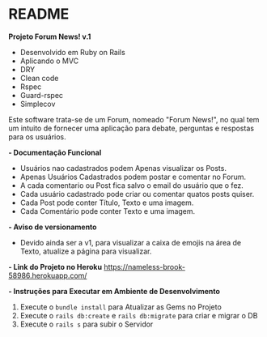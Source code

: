 # README

**Projeto Forum News! v.1**

* Desenvolvido em Ruby on Rails
* Aplicando o MVC
* DRY
* Clean code
* Rspec
* Guard-rspec
* Simplecov


Este software trata-se de um Forum, nomeado "Forum News!", no qual tem um intuito
de fornecer uma aplicação para debate, perguntas e respostas para os usuários.

**- Documentação Funcional**

*  Usuários nao cadastrados podem Apenas visualizar os Posts.
*  Apenas Usuários Cadastrados podem postar e comentar no Forum.
*  A cada comentario ou Post fica salvo o email do usuário que o fez.
*  Cada usuário cadastrado pode criar ou comentar quatos posts quiser.
*  Cada Post pode conter Título, Texto e uma imagem.
*  Cada Comentário pode conter Texto e uma imagem.
  

**- Aviso de versionamento**

*  Devido ainda ser a v1, para visualizar a caixa de emojis na área de Texto, atualize a página para visualizar.

**- Link do Projeto no Heroku**
https://nameless-brook-58986.herokuapp.com/


**- Instruções para Executar em Ambiente de Desenvolvimento**

1. Execute o  `bundle install` para Atualizar as Gems no Projeto
2. Execute o `rails db:create` e `rails db:migrate` para criar e migrar o DB 
3. Execute o `rails s` para subir o Servidor
